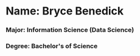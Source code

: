 <html>
  <body>
    <h1>Name: Bryce Benedick</h1>
    <h3>Major: Information Science (Data Science)</h3>
    <h3>Degree: Bachelor's of Science</h3>
  </body>
</html>

